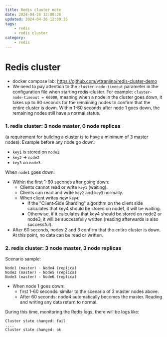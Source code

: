 ```yaml
---
title: Redis cluster note
date: 2024-04-26 12:00:26
updated: 2024-04-26 12:00:26
tags:
    - redis
    - redis cluster
category: 
    - redis
---
```



# Redis cluster

- docker compose lab: https://github.com/vttranlina/redis-cluster-demo
- We need to pay attention to the `cluster-node-timeout` parameter in the configuration file when starting redis-cluster.
For example: `cluster-node-timeout = 60000`, meaning when a node in the cluster goes down, it takes up to 60 seconds for the remaining nodes to confirm that the entire cluster is down. Within 1-60 seconds after node 1 goes down, the remaining nodes still have a normal status.

### 1. redis cluster: 3 node master, 0 node replicas
(a requirement for building a cluster is to have a minimum of 3 master nodes):
Example before any node go down:
- `key1` is stored on `node1`
- `key2` -> `node2`
- `key3` on `node3`.

When `node1` goes down:

- Within the first 1-60 seconds after going down:
    - Clients cannot read or write `key1` (waiting).
    - Clients can read and write `key2` and `key3` normally.
    - When client writes new `key4`:
        - If the "Client-Side Sharding" algorithm on the client side calculates that key4 should be stored on node1, it will be waiting.
        - Otherwise, if it calculates that key4 should be stored on node2 or node3, it will be successfully written (reading afterwards is also successful).
- After 60 seconds, nodes 2 and 3 confirm that the entire cluster is down. At this point, no data can be read or written.

### 2. redis cluster: 3 node master, 3 node replicas
Scenario sample: 

```
Node1 (master) - Node4 (replica)
Node2 (master) - Node5 (replica)
Node3 (master) - Node6 (replica)
```
- When node 1 goes down:
    - first 1-60 seconds: similar to the scenario of 3 master nodes above.
    - After 60 seconds: node4 automatically becomes the master. Reading and writing any data return to normal.


During this time, monitoring the Redis logs, there will be logs like:

```
Cluster state changed: fail
....
Cluster state changed: ok
```
